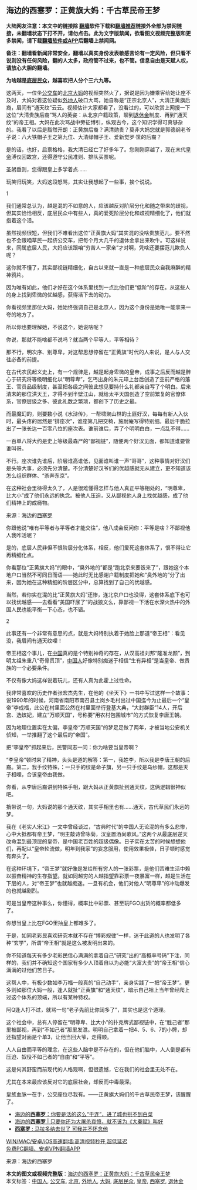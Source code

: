  <h2>海边的西塞罗：正黄旗大妈：千古草民帝王梦</h2> <p class="notice"><b>大陆网友注意：本文中的链接除 <a href="https://github.com/bannedbook/fanqiang" >翻墙</a>软件下载和<a href="https://github.com/killgcd/justmysocks/blob/master/README.md">翻墙推荐</a>链接外全部为禁网链接，未翻墙状态下打不开，请勿点击。此为文字版禁闻，欲看图文视频完整版和更多禁闻，请下载<a href="https://github.com/bannedbook/fanqiang">翻墙软件或APP</a>后翻墙上禁闻网。</p><p>备注：翻墙看新闻非常安全，翻墙以真实身份发表敏感言论有一定风险，但只看不说则没有任何风险，翻的人太多，政府管不过来，也不管。信息自由是天赋人权，请放心大胆的翻墙。</b></p>  <div class="entry"> <p><strong>为啥越是<a href="https://www.bannedbook.org/bnews/tag/%E5%BA%95%E5%B1%82%E6%B0%91%E4%BC%97/" class="st_tag internal_tag" rel="tag" title="标签 底层民众 下的日志">底层民众</a>，越喜欢把人分个三六九等。</strong></p> <p>这两天，一位坐<a href="https://www.bannedbook.org/bnews/tag/%e5%85%ac%e4%ba%a4%e8%bd%a6/" class="st_tag internal_tag" rel="tag" title="标签 公交车 下的日志">公交车</a>的<a href="https://www.bannedbook.org/bnews/tag/%e5%8c%97%e4%ba%ac/" class="st_tag internal_tag" rel="tag" title="标签 北京 下的日志">北京</a><a href="https://www.bannedbook.org/bnews/tag/%e5%a4%a7%e5%a6%88/" class="st_tag internal_tag" rel="tag" title="标签 大妈 下的日志">大妈</a>的视频突然火了，据说是因为嫌乘客给她让座不及时，大妈对着这位疑似<a href="https://www.bannedbook.org/bnews/tag/%E5%A4%96%E5%9C%B0%E4%BA%BA/" class="st_tag internal_tag" rel="tag" title="标签 外地人 下的日志">外地人</a>破口大骂，她自称是&ldquo;正宗北京人&rdquo;，大清正黄旗后裔，眉间有&ldquo;通天纹&rdquo;云云。视频估计大家都看了，没看过的，可以欣赏上网搜一下这位&ldquo;大清贵族后裔&rdquo;骂人的英姿：从北京户籍政策，聊到<a href="https://www.bannedbook.org/bnews/tag/%E9%80%80%E4%BC%91%E9%87%91/" class="st_tag internal_tag" rel="tag" title="标签 退休金 下的日志">退休金</a>制度、再到&ldquo;通天纹&rdquo;的帝王相。大妈在此次骂战中旁征博引，纵观古今，这个知识学得可真够杂的。我看了以后是豁然开朗：正黄旗后裔？满清勋贵？莫非大妈您就是郭德纲老爷子说：八大铁帽子王之第九位、大清绿帽子王、爱新觉罗&middot;筐的后裔？</p> <p>是的话，也好，启禀格格，我大清已经亡了好多年了。您刚刚穿越了，现在末代<a href="https://www.bannedbook.org/bnews/tag/%e7%9a%87%e5%b8%9d/" class="st_tag internal_tag" rel="tag" title="标签 皇帝 下的日志">皇帝</a>溥仪回故宫，还得遵守公民准则、排队买票呢。</p> <p>圣躬垂则，您得跟皇上多学着点&hellip;&hellip;</p> <p>玩笑归玩笑，大妈这段怒骂，其实让我想起了一些事，挨个说说。</p> <p>1</p> <p>我们通常总认为，越是混的不如意的人，应该越反对阶层分化和随之带来的歧视，但其实恰恰相反，底层民众中有些人，真的爱死阶层分化和歧视精细化了，他们就指着这个活。</p> <p>虽然视频很短，但我们不难看出这位&ldquo;正黄旗大妈&rdquo;其实混的没啥贵族范儿，要不然也不会跟咱草民一起挤公交车，把每个月大几千的退休金拿出来吹牛。可这样说来，同属底层人民，大妈应该跟咱&ldquo;穷苦人一家亲&rdquo;才对啊，凭啥还要摆范儿欺负人呢？</p> <p>这你就不懂了，其实鄙视链精细化，自古以来就一直是一种底层民众自我麻醉的精神鸦片。</p> <p>因为唯有如此，他们才好在这个体系里找到一点比他们更&ldquo;低阶&rdquo;的存在。从这些人的身上找到卑微的优越感，获得活下去的动力。</p> <p>你看视频里那位大妈，她始终强调自己是北京人，因为这个身份是她唯一能拿来一夸的地方了。</p> <p>所以你也要理解她，不说这个，她说啥呢？</p>  <p>你说，那就不能啥都不说吗？就当两个平等人，平等相待？</p> <p>那不行，明次序、别尊卑，对这帮思想停留在&ldquo;正黄旗&rdquo;时代的人来说，是人与人交往必备的前提。</p> <p>在古代农民起义史上，有一个规律是，越是起身卑微的皇帝，成事之后反而越是醉心于研究将等级明细化以&ldquo;明尊卑&rdquo;，乞丐出身的朱元璋上台后创造了空前严格的藩王、官员品级制度，甚至把各级之间彼此想见要持什么礼都亲自写了个明白。后来清末的那位洪天王，才得不到半壁江山，就给太平天国创造了空前繁复的官僚体系，官僚层级之多、彼此礼数之繁琐，都创下了历史之最。</p> <p>而最魔幻的，则要数小说《水浒传》，一帮啸聚山林的土匪好汉，每每有新人入伙时，最头疼的居然是&ldquo;排座次&rdquo;，谁座第几把交椅，施耐庵写得特别细。最后干脆拉出了一张长达一百零八位的座次表。谁前谁后，弄了个明明白白，一点乱不得&hellip;&hellip;</p> <p>一百单八将大约是史上等级最森严的&ldquo;鄙视链&rdquo;，随便两个好汉见面，都知道谁要管谁叫哥。</p> <p>不行。座次谁先谁后，阶层谁高谁低，见面谁叫谁一声&ldquo;哥哥&rdquo;，这种事情对好汉们是头等大事，必须先分清楚。不分清楚好汉爷们的优越感就无从建立，更不知道该怎么组织群体、&ldquo;杀奔东京&rdquo;。</p> <p>在这种社会里待得太久了，人是很难懂得怎样与他人真正平等相处的，&ldquo;明尊卑，比大小&rdquo;成了他们永远的执念。被他人压迫，又从鄙视他人身上找优越感，成了他们精神上的成瘾物。</p> <p><p> 来源：海边的<a href="https://www.bannedbook.org/bnews/tag/%E8%A5%BF%E5%A1%9E%E7%BD%97/" class="st_tag internal_tag" rel="tag" title="标签 西塞罗 下的日志">西塞罗</a> </p> <p>你跟他说&ldquo;唯有平等者与平等者才能交往&rdquo;，他八成会反问你：平等是啥？不鄙视他人我咋活呢？</p> <p>是的，底层人民非但不恨阶层分化体系，相反，他们爱死这套体系了，恨不得让它再精细化点。</p> <p>你看那位&ldquo;正黄旗大妈&rdquo;的眼中，&ldquo;臭外地的&rdquo;都是&ldquo;跑北京来要饭来了&rdquo;，跟她这个本地户口当然不可同日而语&mdash;&mdash;她此时无比感谢户籍制度把她和&ldquo;臭外地的&rdquo;分了出来，因为她在这种精细的阶层区分中，总算找到了自己的优越感。</p> <p>当然，若你实在混的比&ldquo;正黄旗大妈&rdquo;还惨，连北京户口也没得，这套体系底下也可以找优越感&mdash;&mdash;去看看&ldquo;美国吓尿了&rdquo;的战狼文么，靠鄙视一下活在水深火热中的外国人民也能平衡一下心态，也不错。</p>  <p>2</p> <p>此事还有一个非常有意思的点，就是大妈特别执着于她脸上那道&ldquo;帝王相&rdquo;：看见没，我眉间有通天纹哩！</p> <p>帝王相这个事儿，在<span class='wp_keywordlink_affiliate'><a href="https://www.bannedbook.org/" title="中国" target="_blank">中国</a></span>真的是个特别神奇的存在，从汉高祖刘邦&ldquo;隆准龙颜&rdquo;，到明太祖朱重八&ldquo;奇骨贯顶&rdquo;，<a href="https://www.bannedbook.org/bnews/tag/%e4%b8%ad%e5%9b%bd%e4%ba%ba/" class="st_tag internal_tag" rel="tag" title="标签 中国人 下的日志">中国人</a>好像特别痴迷于相信&ldquo;生有异相&rdquo;是当皇帝、做贵族的一个必要条件。</p> <p>不仅有像大妈这样说着玩儿，还有人真为此霍上过性命。</p> <p>我非常喜欢的历史作者张宏杰先生，在他的《坐天下》一书中写过这样一个故事：说1990年的时候，河南省南阳市南召县土岗乡毛村出过中国迄今为止最后一个&ldquo;皇帝&rdquo;李成福，此公在村里面公然在村里面举行登基大典，&ldquo;大封群臣&rdquo;14人，开后宫、选嫔妃，建立&ldquo;万顺天国&rdquo;，号称要&ldquo;用农村包围城市&rdquo;的方式恢复李唐王朝。</p> <p>因为地理位置实在太偏，李皇帝&ldquo;万顺天国&rdquo;的梦足足做了两年，才被当地公安机关侦知，一举推翻了这个最后的&ldquo;帝国&rdquo;。</p> <p>把&ldquo;李皇帝&rdquo;抓起来后，民警同志一问：你为啥要当皇帝啊？</p> <p>&ldquo;李皇帝&rdquo;顿时来了精神，头头是道的解答：第一，我姓李，所以我是李唐王朝的后裔。第二，我手纹特殊，：一只手的纹是命子旗，另一只手纹是乌纱帽，这都是天子相哩，合该皇帝由我做。</p> <p>你看，从李唐后裔讲到特殊手相，跟大妈从正黄旗扯到通天纹，这俩逻辑很神似吧。</p> <p>捎带说一句，大妈说的那个通天纹，其实手相里也有&hellip;&hellip;通天，古代草民们永远的梦。</p> <p>我在《老实人宋江》一文中曾经谈过，&ldquo;古典时代&rdquo;的中国人无论混的有多么悲惨，心中大抵都有帝王梦，&ldquo;明主敲诗曾咏菊，汉皇置酒尚歌风。&rdquo;这两个从最底层逆天改命混到最顶层的皇帝，是中国老百姓的超级偶像。日子实在太苦的时候想想他们，再配以&ldquo;皇帝轮流做，明年到我家&rdquo;的妄念服用，使用效果极佳，日子顿时感觉有奔头了。</p> <p>在这种环境下，&ldquo;帝王梦&rdquo;就好像是发给所有穷人的一张彩票，是他们苦难生活中赖以振奋精神的生存指望。就如同越穷的人越指望靠彩票一夜暴富一样，越是生活在下层的人，对&ldquo;帝王梦&rdquo;也就越痴迷。一旦有机会，他们对他人&ldquo;明尊卑&rdquo;的冲动爆发的也就越剧烈。</p>  <p>可是当皇帝这种事么，你懂得，概率比中彩票、甚至玩FGO出货的概率都低多了。</p> <p>你想当皇上比在FGO里抽皇上都难多了。</p> <p>于是，如同老彩民喜欢研究本就不存在&ldquo;博彩规律&rdquo;一样，迷于此道的人也发明了各种&ldquo;玄学&rdquo;，所谓&ldquo;帝王相&rdquo;就是这么被发明出来的。</p> <p>你不知道每天有多少老彩民信心满满的拿着自己&ldquo;研究&rdquo;出的&ldquo;高概率号码&rdquo;下注，同样的，我们并不确知这个国家有多少人顶着自以为必能&ldquo;大富大贵&rdquo;的&ldquo;帝王相&rdquo;信心满满的过他们苦日子。</p> <p>这帮人中，有极少数如李万福一般真的&ldquo;自己动手&rdquo;，亲身实践了一把&ldquo;帝王梦&rdquo;。更多则如那位大妈一般，逢人就扯&ldquo;正黄旗&rdquo;和&ldquo;通天纹&rdquo;，暗示自己祖上当年曾经爬上过这个体系的顶端，所以有某种特权。</p> <p>阿Q逢人打不过，就骂一句&ldquo;老子先前比你阔多了&rdquo;，其实也是这个道理。</p> <p>这个社会中，总有人停留在&ldquo;明尊卑、比大小&rdquo;的扑克牌式鄙视链中，在&ldquo;胜己者&rdquo;那里被鄙视，再到&ldquo;不如己者&rdquo;那里发泄。明明自己拿着一把4、5、6、7的小牌，却还指望对面是个单3，让他当回大爷，走得顺。</p> <p>人人自由而平等的理念，在这些人脑中是不存在的，但在他们脑中，人人倒是都有压迫、奴役不如己者的&ldquo;自由&rdquo;和&ldquo;平等&rdquo;。</p> <p>这是何其野蛮而前现代的人格观啊，但很遗憾，它在我们的社会里无处不在。</p> <p>尤其在本来最应该反对它的底层社会，却反而中毒最深。</p> <p>皇族血脉一在手，公交座位尽我有。&mdash;&mdash;正黄旗大妈们的千古草民帝王梦，该醒醒了。</p> <ul class='op-related-articles' title='相关阅读'> <li><a href='https://www.bannedbook.org/bnews/comments/20210607/1561713.html' target='_blank'>海边的<b>西塞罗</b>：你要是活的这么“于连”，进了城也拱不到白菜</a></li> <li><a href='https://www.bannedbook.org/bnews/baitai/20201219/1450587.html' target='_blank'>海边的<b>西塞罗</b> &#124; 只要你还为大屠杀哀愤，就不该为《大秦赋》叫好</a></li> <li><a href='https://www.bannedbook.org/bnews/comments/20201128/1438483.html' target='_blank'><b>西塞罗</b> : 马拉多纳去世了 可我并不怀念他</a></li> </ul> <p class="texttj"> <a href="https://github.com/bannedbook/fanqiang/wiki/V2ray%E6%9C%BA%E5%9C%BA" target="_blank">WIN/MAC/安卓/iOS高速翻墙:高清视频秒开,超低延迟</a><br/> <a href="https://github.com/bannedbook/fanqiang/wiki/%E7%A6%81%E9%97%BB%E7%BD%91%E5%AE%89%E5%8D%93%E7%BF%BB%E5%A2%99%E6%96%B0%E9%97%BBAPP" target="_blank">免费PC翻墙、安卓VPN翻墙APP</a></p> <p> 来源：海边的西塞罗 </p><a name='sharetosocial'></a>       <div><b>本文的图文或视频完整版</b>：<a href='https://www.bannedbook.org/bnews/comments/20210618/1569083.html'>海边的西塞罗：正黄旗大妈：千古草民帝王梦</a></div>  </div><!--END ENTRY--> <div class="postfooter"> <div>本文标签：<a href="https://www.bannedbook.org/bnews/tag/%e4%b8%ad%e5%9b%bd%e4%ba%ba/" rel="tag">中国人</a>, <a href="https://www.bannedbook.org/bnews/tag/%e5%85%ac%e4%ba%a4%e8%bd%a6/" rel="tag">公交车</a>, <a href="https://www.bannedbook.org/bnews/tag/%e5%8c%97%e4%ba%ac/" rel="tag">北京</a>, <a href="https://www.bannedbook.org/bnews/tag/%E5%A4%96%E5%9C%B0%E4%BA%BA/" rel="tag">外地人</a>, <a href="https://www.bannedbook.org/bnews/tag/%e5%a4%a7%e5%a6%88/" rel="tag">大妈</a>, <a href="https://www.bannedbook.org/bnews/tag/%E5%BA%95%E5%B1%82%E6%B0%91%E4%BC%97/" rel="tag">底层民众</a>, <a href="https://www.bannedbook.org/bnews/tag/%e7%9a%87%e5%b8%9d/" rel="tag">皇帝</a>, <a href="https://www.bannedbook.org/bnews/tag/%E8%A5%BF%E5%A1%9E%E7%BD%97/" rel="tag">西塞罗</a>, <a href="https://www.bannedbook.org/bnews/tag/%E9%80%80%E4%BC%91%E9%87%91/" rel="tag">退休金</a></div>  </div><!--END POSTFOOTER--> 